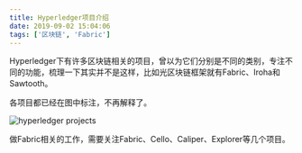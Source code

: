 ```yaml
---
title: Hyperledger项目介绍
date: 2019-09-02 15:04:06
tags: ['区块链', 'Fabric']
---
```


Hyperledger下有许多区块链相关的项目，曾以为它们分别是不同的类别，专注不同的功能，梳理一下其实并不是这样，比如光区块链框架就有Fabric、Iroha和Sawtooth。

各项目都已经在图中标注，不再解释了。

![hyperledger projects](http://img.lessisbetter.site/2019-09-hyperledger-projects.png)

做Fabric相关的工作，需要关注Fabric、Cello、Caliper、Explorer等几个项目。